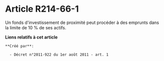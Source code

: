 # Article R214-66-1

Un fonds d'investissement de proximité peut procéder à des emprunts dans la limite de 10 % de ses actifs.

**Liens relatifs à cet article**

	**Créé par**:

	  - Décret n°2011-922 du 1er août 2011 - art. 1

